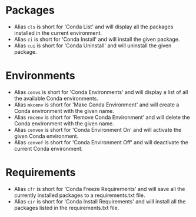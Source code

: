 # Packages

 - Alias `cls` is short for 'Conda List' and will display all the packages installed in the current environment.
 - Alias `ci` is short for 'Conda Install' and will install the given package.
 - Alias `cui` is short for 'Conda Uninstall' and will uninstall the given package.

# Environments

 - Alias `cenvs` is short for 'Conda Environments' and will display a list of all the available Conda environments.
 - Alias `mkcenv` is short for 'Make Conda Environment' and will create a Conda environment with the given name.
 - Alias `rmcenv` is short for 'Remove Conda Environment' and will delete the Conda environment with the given name.
 - Alias `cenvon` is short for 'Conda Environment On' and will activate the given Conda environment.
 - Alias `cenvof` is short for 'Conda Environment Off' and will deactivate the current Conda environment.

# Requirements

 - Alias `cfr` is short for 'Conda Freeze Requirements' and will save all the currently installed packages to a requirements.txt file.
 - Alias `cir` is short for 'Conda Install Requirements' and will install all the packages listed in the requirements.txt file.
